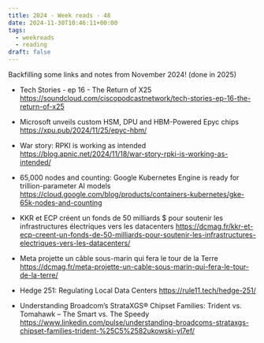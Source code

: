 ```yaml
---
title: 2024 - Week reads - 48
date: 2024-11-30T10:46:11+00:00
tags:
  - weekreads
  - reading
draft: false
---
```

Backfilling some links and notes from November 2024! (done in 2025)

- Tech Stories - ep 16 - The Return of X25 
https://soundcloud.com/ciscopodcastnetwork/tech-stories-ep-16-the-return-of-x25

- Microsoft unveils custom HSM, DPU and HBM-Powered Epyc chips
https://xpu.pub/2024/11/25/epyc-hbm/

- War story: RPKI is working as intended
https://blog.apnic.net/2024/11/18/war-story-rpki-is-working-as-intended/

- 65,000 nodes and counting: Google Kubernetes Engine is ready for trillion-parameter AI models
https://cloud.google.com/blog/products/containers-kubernetes/gke-65k-nodes-and-counting

- KKR et ECP créent un fonds de 50 milliards $ pour soutenir les infrastructures électriques vers les datacenters
https://dcmag.fr/kkr-et-ecp-creent-un-fonds-de-50-milliards-pour-soutenir-les-infrastructures-electriques-vers-les-datacenters/

- Meta projette un câble sous-marin qui fera le tour de la Terre
https://dcmag.fr/meta-projette-un-cable-sous-marin-qui-fera-le-tour-de-la-terre/

- Hedge 251: Regulating Local Data Centers
https://rule11.tech/hedge-251/

- Understanding Broadcom’s StrataXGS® Chipset Families: Trident vs. Tomahawk – The Smart vs. The Speedy
https://www.linkedin.com/pulse/understanding-broadcoms-strataxgs-chipset-families-trident-%25C5%2582ukowski-yl7ef/

